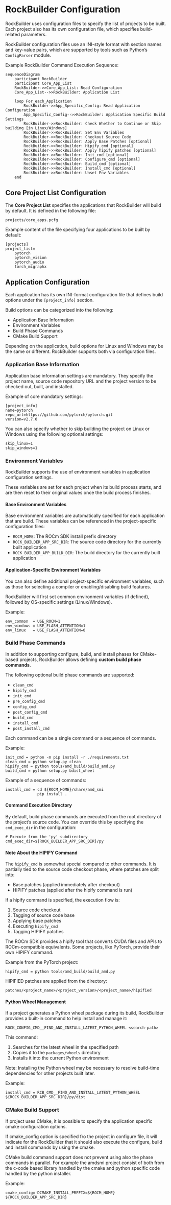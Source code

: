 # RockBuilder Configuration

RockBuilder uses configuration files to specify the list of projects to be built.
Each project also has its own configuration file, which specifies build-related parameters.

RockBuilder configuration files use an INI-style format with section names
and key-value pairs, which are supported by tools such as Python’s `ConfigParser` module.

Example RockBuilder Command Execution Sequence:

```mermaid
sequenceDiagram
    participant RockBuilder
    participant Core_App_List
    RockBuilder->>Core_App_List: Read Configuration
    Core_App_List-->>RockBuilder: Application List

    loop For_each_Application
        RockBuilder->>App_Specific_Config: Read Application Configuration
        App_Specific_Config-->>RockBuilder: Application Specific Build Settings
        RockBuilder->>RockBuilder: Check Whether to Continue or Skip building [in Linux/Windows]
        RockBuilder->>RockBuilder: Set Env Variables
        RockBuilder->>RockBuilder: Checkout Source Code
        RockBuilder->>RockBuilder: Apply Base Patches [optional]
        RockBuilder->>RockBuilder: Hipify_cmd [optional]
        RockBuilder->>RockBuilder: Apply hipify patches [optional]
        RockBuilder->>RockBuilder: Init_cmd [optional]
        RockBuilder->>RockBuilder: Configure_cmd [optional]
        RockBuilder->>RockBuilder: Build_cmd [optional]
        RockBuilder->>RockBuilder: Install_cmd [optional]
        RockBuilder->>RockBuilder: Unset Env Variables
    end
```

## Core Project List Configuration

The **Core Project List** specifies the applications that RockBuilder will build by default. It is defined in the following file:

```
projects/core_apps.pcfg
```

Example content of the file specifying four applications to be built by default:

```
[projects]
project_list=
    pytorch
    pytorch_vision
    pytorch_audio
    torch_migraphx
```

## Application Configuration

Each application has its own INI-format configuration file that defines build options under the `[project_info]` section.

Build options can be categorized into the following:

- Application Base Information
- Environment Variables
- Build Phase Commands
- CMake Build Support

Depending on the application, build options for Linux and Windows may be the same or different. RockBuilder supports both via configuration files.

### Application Base Information

Application base information settings are mandatory. They specify the project name, source code repository URL and the project version to be checked out, built, and installed.

Example of core mandatory settings:

```
[project_info]
name=pytorch
repo_url=https://github.com/pytorch/pytorch.git
version=v2.7.0
```

You can also specify whether to skip building the project on Linux or Windows using the following optional settings:

```
skip_linux=1
skip_windows=1
```

### Environment Variables

RockBuilder supports the use of environment variables in application configuration settings.

These variables are set for each project when its build process starts, and are then reset to their original values once the build process finishes.

#### Base Environment Variables

Base environment variables are automatically specified for each application that are build. These variables can be referenced in the project-specific configuration files:

- `ROCM_HOME`:
  The ROCm SDK install prefix directory
- `ROCK_BUILDER_APP_SRC_DIR`:
  The source code directory for the currently built application
- `ROCK_BUILDER_APP_BUILD_DIR`:
  The build directory for the currently built application

#### Application-Specific Environment Variables

You can also define additional project-specific environment variables, such as those for selecting a compiler or enabling/disabling build features.

RockBuilder will first set common environment variables (if defined), followed by OS-specific settings (Linux/Windows).

Example:

```
env_common  = USE_ROCM=1
env_windows = USE_FLASH_ATTENTION=1
env_linux   = USE_FLASH_ATTENTION=0
```

### Build Phase Commands

In addition to supporting configure, build, and install phases for CMake-based projects, RockBuilder allows defining **custom build phase commands**.

The following optional build phase commands are supported:

- `clean_cmd`
- `hipify_cmd`
- `init_cmd`
- `pre_config_cmd`
- `config_cmd`
- `post_config_cmd`
- `build_cmd`
- `install_cmd`
- `post_install_cmd`

Each command can be a single command or a sequence of commands.

Example:

```
init_cmd = python -m pip install -r ./requirements.txt
clean_cmd = python setup.py clean
hipify_cmd = python tools/amd_build/build_amd.py
build_cmd = python setup.py bdist_wheel
```

Example of a sequence of commands:

```
install_cmd = cd ${ROCM_HOME}/share/amd_smi
              pip install .
```

#### Command Execution Directory

By default, build phase commands are executed from the root directory of the project’s source code.
You can override this by specifying the `cmd_exec_dir` in the configuration:

```
# Execute from the 'py' subdirectory
cmd_exec_dir=${ROCK_BUILDER_APP_SRC_DIR}/py
```

#### Note About the HIPIFY Command

The `hipify_cmd` is somewhat special compared to other commands.
It is partially tied to the source code checkout phase, where patches are split into:

- Base patches (applied immediately after checkout)
- HIPIFY patches (applied after the hipify command is run)

If a hipify command is specified, the execution flow is:

1. Source code checkout
1. Tagging of source code base
1. Applying base patches
1. Executing `hipify_cmd`
1. Tagging HIPIFY patches

The ROCm SDK provides a hipify tool that converts CUDA files and APIs to ROCm-compatible equivalents.
Some projects, like PyTorch, provide their own HIPIFY command.

Example from the PyTorch project:

```
hipify_cmd = python tools/amd_build/build_amd.py
```

HIPIFIED patches are applied from the directory:

```
patches/<project_name>/<project_version>/<project_name>/hipified
```

#### Python Wheel Management

If a project generates a Python wheel package during its build,
RockBuilder provides a built-in command to help install and manage it:

```
ROCK_CONFIG_CMD__FIND_AND_INSTALL_LATEST_PYTHON_WHEEL <search-path>
```

This command:

1. Searches for the latest wheel in the specified path
1. Copies it to the `packages/wheels` directory
1. Installs it into the current Python environment

Note: Installing the Python wheel may be necessary to resolve build-time dependencies for other projects built later.

Example:

```
install_cmd = RCB_CMD__FIND_AND_INSTALL_LATEST_PYTHON_WHEEL ${ROCK_BUILDER_APP_SRC_DIR}/py/dist
```

### CMake Build Support

If project uses CMake, it is possible to specify the application specific cmake configuration options.

If cmake_config option is specified fro the project in configure file, it will indicate for the RockBuilder that it should also execute the configure, build and install commands by using the cmake.

CMake build command support does not prevent using also the phase commands in parallel. For example the amdsmi project consist of both from the c-code based library handled by the cmake and python specific code handled by the python installer.

Example:

```
cmake_config=-DCMAKE_INSTALL_PREFIX=${ROCM_HOME} ${ROCK_BUILDER_APP_SRC_DIR}
```

